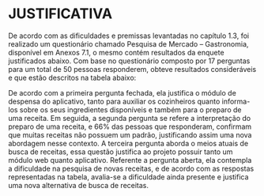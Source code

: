 # JUSTIFICATIVA 

  De acordo com as dificuldades e premissas levantadas no capítulo 1.3, foi realizado um questionário chamado Pesquisa de Mercado – Gastronomia, disponível em Anexos 7.1, o mesmo contém resultados da enquete justificados abaixo.
  Com base no questionário composto por 17 perguntas para um total de 50 pessoas responderem, obteve resultados consideráveis e que estão descritos na tabela abaixo:
	
  De acordo com a primeira pergunta fechada, ela justifica o módulo de despensa do aplicativo, tanto para auxiliar os cozinheiros quanto informa-los sobre os seus ingredientes disponíveis e também para o preparo de uma receita. 
  Em seguida, a segunda pergunta se refere a interpretação do preparo de uma receita, e 66% das pessoas que responderam, confirmam que muitas receitas não possuem um padrão, justificando assim uma nova abordagem nesse contexto.
  A terceira pergunta aborda o meios atuais de busca de receitas, essa questão justifica ao projeto possuir tanto um módulo web quanto aplicativo.
  Referente a pergunta aberta, ela contempla a dificuldade na pesquisa de novas receitas, e de acordo com as respostas representadas na tabela, avalia-se a dificuldade ainda presente e justifica uma nova alternativa de busca de receitas.
